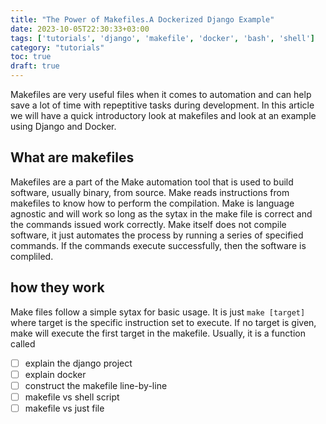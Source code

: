 ```yaml
---
title: "The Power of Makefiles.A Dockerized Django Example"
date: 2023-10-05T22:30:33+03:00
tags: ['tutorials', 'django', 'makefile', 'docker', 'bash', 'shell']
category: "tutorials"
toc: true
draft: true
---
```


Makefiles are very useful files when it comes to automation and can help save a lot of time with repeptitive tasks during development. In this article we will have a quick introductory look at makefiles and look at an example using Django and Docker.

## What are makefiles

Makefiles are a part of the Make automation tool that is used to build software, usually binary, from source. Make reads instructions from makefiles to know how to perform the compilation. Make is language agnostic and will work so long as the sytax in the make file is correct and the commands issued work correctly. Make itself does not compile software, it just automates the process by running a series of specified commands. If the commands execute successfully, then the software is compliled.

## how they work
Make files follow a simple sytax for basic usage. It is just `make [target]` where target is the specific instruction set to execute. If no target is given, make will execute the first target in the makefile. Usually, it is a function called
- [ ] explain the django project
- [ ] explain docker
- [ ] construct the makefile line-by-line
- [ ] makefile vs shell script
- [ ] makefile vs just file
